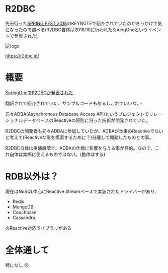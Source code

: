 # R2DBC

先日行った[SPRING FEST 2018](http://springfest2018.springframework.jp/)のKEYNOTEで紹介されていたのがきっかけで気になったので調べる(R2DBC自体は2018/10に行われたSpringOneというイベントで発表された)

![logo](https://avatars0.githubusercontent.com/u/40175026?s=200&v=4)

https://r2dbc.io/

# 概要

[SpringOneでR2DBCが発表された](https://www.infoq.com/jp/news/2018/10/springone-r2dbc)

翻訳されて紹介されていた、サンプルコードもあるしこれでいいな。・

元々ADBA(Asynchronous Database Access API)というプロジェクトでリレーショナルデータベースのReactiveの原則に沿った技術が開発されていた。

R2DBCの開発者も元々ADBAに参加していたが、ADBAが本来のReactiveでないと考えて(Reactiveな形を模索するために？)分離して開発したものとの事。

R2DBC自体は実験段階で、ADBAの仕様に影響を与える事が目的。なので、これ自体は実際に使えるものではない。(動作はする)

# RDB以外は？

現在はNoSQL中心にReactive Streamベースで実装されたドライバーがあり、

- Redis
- MongoDB
- Couchbase
- Cassandra

のReactive対応ライブラリがある

# 全体通して

特になし :cry:
